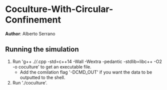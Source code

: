 Coculture-With-Circular-Confinement
===================================

**Author**: Alberto Serrano

## Running the simulation
1. Run 'g++ ./*/*.cpp -std=c++14 -Wall -Wextra -pedantic -stdlib=libc++ -O2 -o coculture' to get an executable file.
    - Add the comilation flag '-DCMD_OUT' if you want the data to be outputted to the shell.
2. Run './coculture'.
